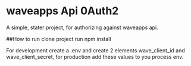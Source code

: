 # waveapps Api 0Auth2
A simple, stater project, for authorizing against waveapps api. 

##How to run
clone project
run npm install

For development create a .env and create 2 elements wave_client_id and wave_client_secret, for production add these values to you process env. 
